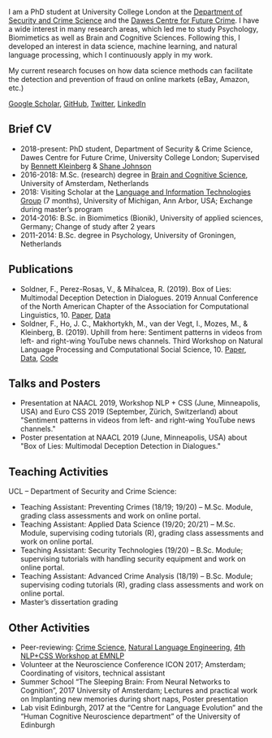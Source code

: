 

I am a PhD student at University College London at the [Department of Security and Crime Science](https://www.ucl.ac.uk/security-crime-science/) and the [Dawes Centre for Future Crime](https://www.ucl.ac.uk/jill-dando-institute/research/dawes-centre-future-crime). I have a wide interest in many research areas, which led me to study Psychology, Biomimetics as well as Brain and Cognitive Sciences. Following this, I developed an interest in data science, machine learning, and natural language processing, which I continuously apply in my work.

My current research focuses on how data science methods can facilitate the detection and prevention of fraud on online markets (eBay, Amazon, etc.)

[Google Scholar](https://scholar.google.com/citations?hl=en&user=fAMVIXYAAAAJ), [GitHub](https://github.com/Felix-Soldner), [Twitter](https://twitter.com/FelixSoldner), [LinkedIn](https://www.linkedin.com/in/felix-soldner/)

## Brief CV
-	2018-present: PhD student, Department of Security & Crime Science, Dawes Centre for Future Crime, University College London; Supervised by [Bennett Kleinberg](https://bkleinberg.net/) & [Shane Johnson]( https://www.ucl.ac.uk/jill-dando-institute/about-us/people/academic-staff/shane-johnson)
-	2016-2018: M.Sc. (research) degree in [Brain and Cognitive Science]( https://iis.uva.nl/en/shared/subsites/graduate-school-of-sciences/en/research-masters/brain-and-cognitive-sciences/brain-and-cognitive-sciences.html?1570374685127=), University of Amsterdam, Netherlands
-	2018: Visiting Scholar at the [Language and Information Technologies Group]( http://lit.eecs.umich.edu/) (7 months), University of Michigan, Ann Arbor, USA; Exchange during master’s program
-	2014-2016: B.Sc. in Biomimetics (Bionik), University of applied sciences, Germany; Change of study after 2 years
-	2011-2014: B.Sc. degree in Psychology, University of Groningen, Netherlands

## Publications

-	Soldner, F., Perez-Rosas, V., & Mihalcea, R. (2019). Box of Lies: Multimodal Deception Detection in Dialogues. 2019 Annual Conference of the North American Chapter of the Association for Computational Linguistics, 10. [Paper](https://www.aclweb.org/anthology/N19-1175/), [Data](http://web.eecs.umich.edu/~mihalcea/downloads/multimodalDialogDeception.zip)
-	Soldner, F., Ho, J. C., Makhortykh, M., van der Vegt, I., Mozes, M., & Kleinberg, B. (2019). Uphill from here: Sentiment patterns in videos from left- and right-wing YouTube news channels. Third Workshop on Natural Language Processing and Computational Social Science, 10. [Paper](https://www.aclweb.org/anthology/W19-2110/), [Data]( https://github.com/ben-aaron188/ltta_workshop), [Code](https://github.com/ben-aaron188/naive_context_sentiment)


## Talks and Posters
-	Presentation at NAACL 2019, Workshop NLP + CSS (June, Minneapolis, USA) and Euro CSS 2019 (September, Zürich, Switzerland) about "Sentiment patterns in videos from left- and right-wing YouTube news channels."
- Poster presentation at NAACL 2019 (June, Minneapolis, USA) about "Box of Lies: Multimodal Deception Detection in Dialogues." 


## Teaching Activities
UCL – Department of Security and Crime Science:
-	Teaching Assistant: Preventing Crimes (18/19; 19/20) – M.Sc. Module, grading class assessments and work on online portal.
-	Teaching Assistant: Applied Data Science (19/20; 20/21) – M.Sc. Module, supervising coding tutorials (R), grading class assessments and work on online portal.
-	Teaching Assistant: Security Technologies (19/20) – B.Sc. Module; supervising tutorials with handling security equipment and work on online portal.
-	Teaching Assistant: Advanced Crime Analysis (18/19) – B.Sc. Module; supervising coding tutorials (R), grading class assessments and work on online portal.
-	Master’s dissertation grading

## Other Activities
- Peer-reviewing: 
  [Crime Science](https://crimesciencejournal.biomedcentral.com/), 
  [Natural Language Engineering](https://www.cambridge.org/core/journals/natural-language-engineering),
  [4th NLP+CSS Workshop at EMNLP](https://sites.google.com/site/nlpandcss/nlp-css-at-emnlp-2020)
-	Volunteer at the Neuroscience Conference ICON 2017; Amsterdam; Coordinating of visitors, technical assistant
-	Summer School “The Sleeping Brain: From Neural Networks to Cognition”, 2017 University of Amsterdam; Lectures and practical work on Implanting new memories during short naps, Poster presentation
-	Lab visit Edinburgh, 2017 at the “Centre for Language Evolution” and the “Human Cognitive Neuroscience department” of the University of Edinburgh
